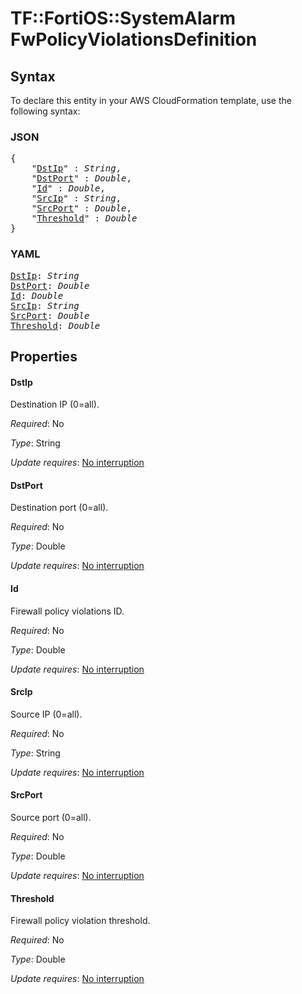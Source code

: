 # TF::FortiOS::SystemAlarm FwPolicyViolationsDefinition

## Syntax

To declare this entity in your AWS CloudFormation template, use the following syntax:

### JSON

<pre>
{
    "<a href="#dstip" title="DstIp">DstIp</a>" : <i>String</i>,
    "<a href="#dstport" title="DstPort">DstPort</a>" : <i>Double</i>,
    "<a href="#id" title="Id">Id</a>" : <i>Double</i>,
    "<a href="#srcip" title="SrcIp">SrcIp</a>" : <i>String</i>,
    "<a href="#srcport" title="SrcPort">SrcPort</a>" : <i>Double</i>,
    "<a href="#threshold" title="Threshold">Threshold</a>" : <i>Double</i>
}
</pre>

### YAML

<pre>
<a href="#dstip" title="DstIp">DstIp</a>: <i>String</i>
<a href="#dstport" title="DstPort">DstPort</a>: <i>Double</i>
<a href="#id" title="Id">Id</a>: <i>Double</i>
<a href="#srcip" title="SrcIp">SrcIp</a>: <i>String</i>
<a href="#srcport" title="SrcPort">SrcPort</a>: <i>Double</i>
<a href="#threshold" title="Threshold">Threshold</a>: <i>Double</i>
</pre>

## Properties

#### DstIp

Destination IP (0=all).

_Required_: No

_Type_: String

_Update requires_: [No interruption](https://docs.aws.amazon.com/AWSCloudFormation/latest/UserGuide/using-cfn-updating-stacks-update-behaviors.html#update-no-interrupt)

#### DstPort

Destination port (0=all).

_Required_: No

_Type_: Double

_Update requires_: [No interruption](https://docs.aws.amazon.com/AWSCloudFormation/latest/UserGuide/using-cfn-updating-stacks-update-behaviors.html#update-no-interrupt)

#### Id

Firewall policy violations ID.

_Required_: No

_Type_: Double

_Update requires_: [No interruption](https://docs.aws.amazon.com/AWSCloudFormation/latest/UserGuide/using-cfn-updating-stacks-update-behaviors.html#update-no-interrupt)

#### SrcIp

Source IP (0=all).

_Required_: No

_Type_: String

_Update requires_: [No interruption](https://docs.aws.amazon.com/AWSCloudFormation/latest/UserGuide/using-cfn-updating-stacks-update-behaviors.html#update-no-interrupt)

#### SrcPort

Source port (0=all).

_Required_: No

_Type_: Double

_Update requires_: [No interruption](https://docs.aws.amazon.com/AWSCloudFormation/latest/UserGuide/using-cfn-updating-stacks-update-behaviors.html#update-no-interrupt)

#### Threshold

Firewall policy violation threshold.

_Required_: No

_Type_: Double

_Update requires_: [No interruption](https://docs.aws.amazon.com/AWSCloudFormation/latest/UserGuide/using-cfn-updating-stacks-update-behaviors.html#update-no-interrupt)


